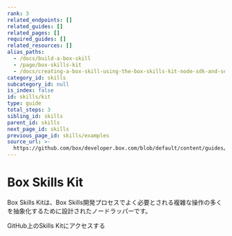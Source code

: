 ```yaml
---
rank: 3
related_endpoints: []
related_guides: []
related_pages: []
required_guides: []
related_resources: []
alias_paths:
  - /docs/build-a-box-skill
  - /page/box-skills-kit
  - /docs/creating-a-box-skill-using-the-box-skills-kit-node-sdk-and-serverless
category_id: skills
subcategory_id: null
is_index: false
id: skills/kit
type: guide
total_steps: 3
sibling_id: skills
parent_id: skills
next_page_id: skills
previous_page_id: skills/examples
source_url: >-
  https://github.com/box/developer.box.com/blob/default/content/guides/skills/kit.md
---
```

# Box Skills Kit

Box Skills Kitは、Box Skills開発プロセスでよく必要とされる複雑な操作の多くを抽象化するために設計されたノードラッパーです。

<CTA to="https://github.com/box/box-skills-kit-nodejs/tree/master/skills-kit-library">

GitHub上のSkills Kitにアクセスする

</CTA>

